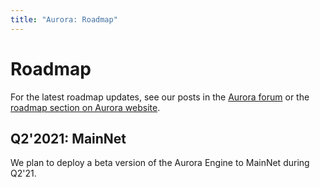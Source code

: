 ```yaml
---
title: "Aurora: Roadmap"
---
```


# Roadmap

For the latest roadmap updates, see our posts in the [Aurora forum] or the [roadmap section on Aurora website].

## Q2'2021: MainNet

We plan to deploy a beta version of the Aurora Engine to MainNet during Q2'21.

[Aurora forum]: https://gov.near.org/c/dev/aurora/46
[roadmap section on Aurora website]: https://aurora.dev/about
